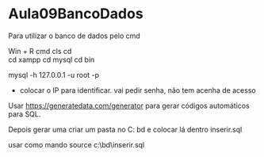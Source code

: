 # Aula09BancoDados

Para utilizar o banco de dados pelo cmd

Win + R
cmd
cls
cd\
cd xampp
cd mysql
cd bin

mysql -h 127.0.0.1 -u root -p
- colocar o IP para identificar.
vai pedir senha, não tem acenha de acesso




Usar https://generatedata.com/generator para gerar códigos automáticos para SQL.

Depois gerar uma criar um pasta no C: bd e colocar lá dentro inserir.sql

usar como mando source c:\bd\inserir.sql

